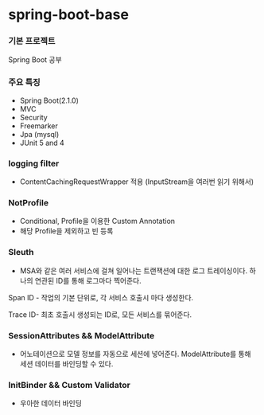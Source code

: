 # spring-boot-base 

### 기본 프로젝트
Spring Boot 공부

### 주요 특징
- Spring Boot(2.1.0)
- MVC
- Security
- Freemarker
- Jpa (mysql)
- JUnit 5 and 4


### logging filter 
- ContentCachingRequestWrapper 적용 (InputStream을 여러번 읽기 위해서)

### NotProfile
- Conditional, Profile을 이용한 Custom Annotation 
- 해당 Profile을 제외하고 빈 등록

### Sleuth
- MSA와 같은 여러 서비스에 걸쳐 일어나는 트랜잭션에 대한 로그 트레이싱이다. 하나의 연관된 ID를 통해 로그마다 찍어준다.

Span ID - 작업의 기본 단위로, 각 서비스 호출시 마다 생성한다.

Trace ID- 최초 호출시 생성되는 ID로, 모든 서비스를 묶어준다. 



### SessionAttributes && ModelAttribute
- 어노테이션으로 모델 정보를 자동으로 세션에 넣어준다. ModelAttribute를 통해 세션 데이터를 바인딩할 수 있다. 

### InitBinder && Custom Validator
- 우아한 데이터 바인딩


